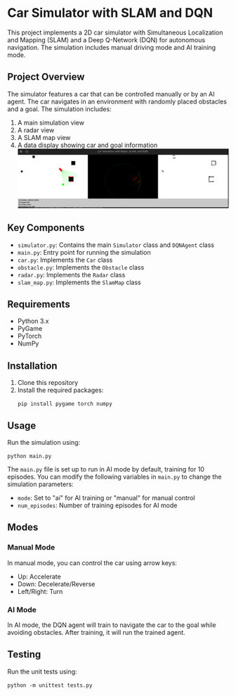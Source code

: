 # Car Simulator with SLAM and DQN

This project implements a 2D car simulator with Simultaneous Localization and Mapping (SLAM) and a Deep Q-Network (DQN) for autonomous navigation. The simulation includes manual driving mode and AI training mode.

## Project Overview

The simulator features a car that can be controlled manually or by an AI agent. The car navigates in an environment with randomly placed obstacles and a goal. The simulation includes:

1. A main simulation view
2. A radar view
3. A SLAM map view
4. A data display showing car and goal information
![Car Simulator Screenshot](readmeimg.png)

## Key Components

- `simulator.py`: Contains the main `Simulator` class and `DQNAgent` class
- `main.py`: Entry point for running the simulation
- `car.py`: Implements the `Car` class
- `obstacle.py`: Implements the `Obstacle` class
- `radar.py`: Implements the `Radar` class
- `slam_map.py`: Implements the `SlamMap` class

## Requirements

- Python 3.x
- PyGame
- PyTorch
- NumPy

## Installation

1. Clone this repository
2. Install the required packages:
   ```
   pip install pygame torch numpy
   ```

## Usage

Run the simulation using:

```
python main.py
```

The `main.py` file is set up to run in AI mode by default, training for 10 episodes. You can modify the following variables in `main.py` to change the simulation parameters:

- `mode`: Set to "ai" for AI training or "manual" for manual control
- `num_episodes`: Number of training episodes for AI mode

## Modes

### Manual Mode

In manual mode, you can control the car using arrow keys:
- Up: Accelerate
- Down: Decelerate/Reverse
- Left/Right: Turn

### AI Mode

In AI mode, the DQN agent will train to navigate the car to the goal while avoiding obstacles. After training, it will run the trained agent.

## Testing

Run the unit tests using:

```
python -m unittest tests.py
```
